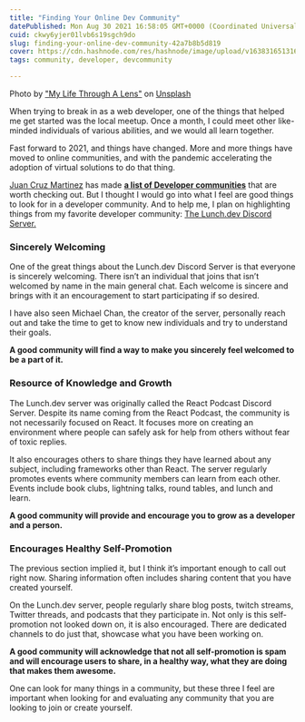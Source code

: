 ```yaml
---
title: "Finding Your Online Dev Community"
datePublished: Mon Aug 30 2021 16:58:05 GMT+0000 (Coordinated Universal Time)
cuid: ckwy6yjer01lvb6s19sgch9do
slug: finding-your-online-dev-community-42a7b8b5d819
cover: https://cdn.hashnode.com/res/hashnode/image/upload/v1638316513162/fn-7fWVRD.jpeg
tags: community, developer, devcommunity

---
```


Photo by ["My Life Through A Lens"](https://unsplash.com/@bamagal?utm_source=medium&utm_medium=referral) on [Unsplash](https://unsplash.com?utm_source=medium&utm_medium=referral)

When trying to break in as a web developer, one of the things that helped me get started was the local meetup. Once a month, I could meet other like-minded individuals of various abilities, and we would all learn together.

Fast forward to 2021, and things have changed. More and more things have moved to online communities, and with the pandemic accelerating the adoption of virtual solutions to do that thing.

[Juan Cruz Martinez](https://medium.com/u/46b6f430560f) has made [**a list of Developer communities**](https://levelup.gitconnected.com/top-10-online-developer-communities-6b0ffdce854c) that are worth checking out. But I thought I would go into what I feel are good things to look for in a developer community. And to help me, I plan on highlighting things from my favorite developer community: [The Lunch.dev Discord Server.](https://t.co/9Nfuy36oOk?amp=1)

### Sincerely Welcoming

One of the great things about the Lunch.dev Discord Server is that everyone is sincerely welcoming. There isn’t an individual that joins that isn’t welcomed by name in the main general chat. Each welcome is sincere and brings with it an encouragement to start participating if so desired.

I have also seen Michael Chan, the creator of the server, personally reach out and take the time to get to know new individuals and try to understand their goals.

**A good community will find a way to make you sincerely feel welcomed to be a part of it.**

### Resource of Knowledge and Growth

The Lunch.dev server was originally called the React Podcast Discord Server. Despite its name coming from the React Podcast, the community is not necessarily focused on React. It focuses more on creating an environment where people can safely ask for help from others without fear of toxic replies.

It also encourages others to share things they have learned about any subject, including frameworks other than React. The server regularly promotes events where community members can learn from each other. Events include book clubs, lightning talks, round tables, and lunch and learn.

**A good community will provide and encourage you to grow as a developer and a person.**

### Encourages Healthy Self-Promotion

The previous section implied it, but I think it’s important enough to call out right now. Sharing information often includes sharing content that you have created yourself.

On the Lunch.dev server, people regularly share blog posts, twitch streams, Twitter threads, and podcasts that they participate in. Not only is this self-promotion not looked down on, it is also encouraged. There are dedicated channels to do just that, showcase what you have been working on.

**A good community will acknowledge that not all self-promotion is spam and will encourage users to share, in a healthy way, what they are doing that makes them awesome.**

One can look for many things in a community, but these three I feel are important when looking for and evaluating any community that you are looking to join or create yourself.